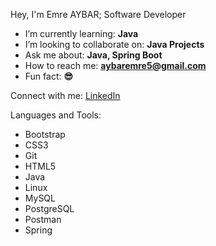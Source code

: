 Hey, I'm Emre AYBAR; Software Developer

- I’m currently learning: **Java**
- I’m looking to collaborate on: **Java Projects**
- Ask me about: **Java, Spring Boot**
- How to reach me: **aybaremre5@gmail.com**
- Fun fact: **😎**

Connect with me:
[LinkedIn](https://www.linkedin.com/in/emre-aybar-3ba538213/)

Languages and Tools:
- Bootstrap
- CSS3
- Git
- HTML5
- Java
- Linux
- MySQL
- PostgreSQL
- Postman
- Spring
